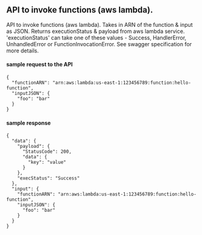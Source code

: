 ## API to invoke functions (aws lambda).
API to invoke functions (aws lambda). Takes in ARN of the function & input as JSON. Returns executionStatus & payload from aws lambda service. 'executionStatus' can take one of these values - Success, HandlerError, UnhandledError or FunctionInvocationError. See swagger specification for more details.

#### sample request to the API
```
{
  "functionARN": "arn:aws:lambda:us-east-1:123456789:function:hello-function",
  "inputJSON": {
    "foo": "bar"
  }
}
```

#### sample response
```
{
  "data": {
    "payload": {
      "StatusCode": 200,
      "data": {
        "key": "value"
      }
    },
    "execStatus": "Success"
  },
  "input": {
    "functionARN": "arn:aws:lambda:us-east-1:123456789:function:hello-function",
    "inputJSON": {
      "foo": "bar"
    }
  }
}
```


